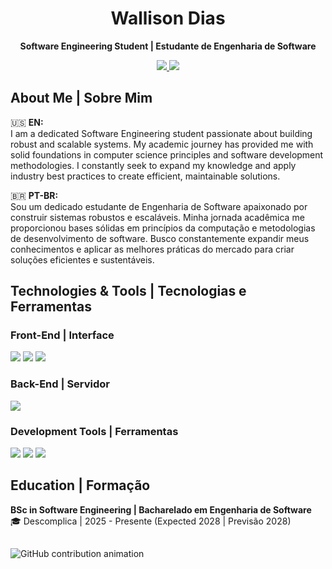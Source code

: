 <h1 align="center">Wallison Dias</h1>
<p align="center">
  <strong>Software Engineering Student | Estudante de Engenharia de Software</strong>
</p>

<p align="center">
  <a href="mailto:wallisonjuniodias@outlook.com">
    <img src="https://img.shields.io/badge/Outlook-0078D4?style=for-the-badge&logo=microsoft-outlook&logoColor=white"/>
  </a>
  <a href="https://linkedin.com/in/wallison">
    <img src="https://img.shields.io/badge/LinkedIn-0077B5?style=for-the-badge&logo=linkedin&logoColor=white"/>
  </a>
</p>

##

## About Me | Sobre Mim

🇺🇸 **EN:**  
I am a dedicated Software Engineering student passionate about building robust and scalable systems. My academic journey has provided me with solid foundations in computer science principles and software development methodologies. I constantly seek to expand my knowledge and apply industry best practices to create efficient, maintainable solutions.

🇧🇷 **PT-BR:**  
Sou um dedicado estudante de Engenharia de Software apaixonado por construir sistemas robustos e escaláveis. Minha jornada acadêmica me proporcionou bases sólidas em princípios da computação e metodologias de desenvolvimento de software. Busco constantemente expandir meus conhecimentos e aplicar as melhores práticas do mercado para criar soluções eficientes e sustentáveis.

##

## Technologies & Tools | Tecnologias e Ferramentas

### Front-End | Interface
<p>
  <img src="https://img.shields.io/badge/HTML5-E34F26?style=for-the-badge&logo=html5&logoColor=white"/>
  <img src="https://img.shields.io/badge/CSS3-1572B6?style=for-the-badge&logo=css3&logoColor=white"/>
  <img src="https://img.shields.io/badge/JavaScript-F7DF1E?style=for-the-badge&logo=javascript&logoColor=black"/>
</p>

### Back-End | Servidor
<p>
  <img src="https://img.shields.io/badge/Java-007396?style=for-the-badge&logo=java&logoColor=white"/>
</p>

### Development Tools | Ferramentas
<p>
  <img src="https://img.shields.io/badge/Git-F05032?style=for-the-badge&logo=git&logoColor=white"/>
  <img src="https://img.shields.io/badge/VS_Code-007ACC?style=for-the-badge&logo=visual-studio-code&logoColor=white"/>
  <img src="https://img.shields.io/badge/GitHub-181717?style=for-the-badge&logo=github&logoColor=white"/>
</p>

##

## Education | Formação
**BSc in Software Engineering | Bacharelado em Engenharia de Software**  
🎓 Descomplica | 2025 - Presente (Expected 2028 | Previsão 2028)  

##

<picture>
  <source media="(prefers-color-scheme: dark)" srcset="https://wallicode.github.io/snake-dark.svg" />
  <source media="(prefers-color-scheme: light)" srcset="https://wallicode.github.io/snake-light.svg" />
  <img alt="GitHub contribution animation" src="https://wallicode.github.io/snake.svg" />
</picture>
